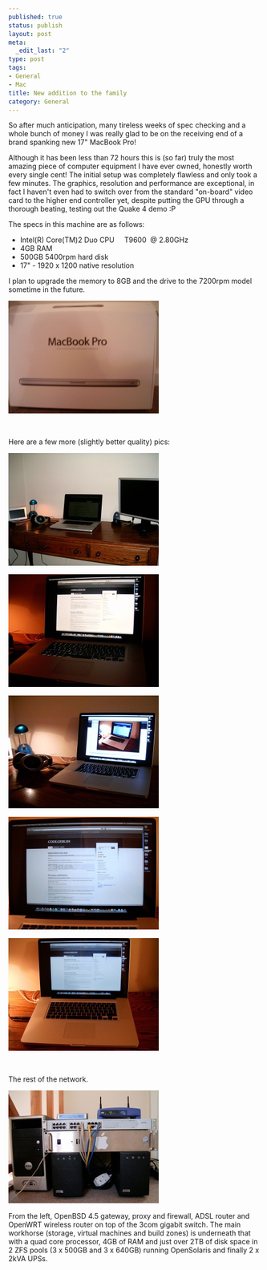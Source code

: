 ```yaml
--- 
published: true
status: publish
layout: post
meta: 
  _edit_last: "2"
type: post
tags: 
- General
- Mac
title: New addition to the family
category: General
---
```

So after much anticipation, many tireless weeks of spec checking and a whole bunch of money I was really glad to be on the receiving end of a brand spanking new 17" MacBook Pro!

Although it has been less than 72 hours this is (so far) truly the most amazing piece of computer equipment I have ever owned, honestly worth every single cent! The initial setup was completely flawless and only took a few minutes. The graphics, resolution and performance are exceptional, in fact I haven't even had to switch over from the standard "on-board" video card to the higher end controller yet, despite putting the GPU through a thorough beating, testing out the Quake 4 demo :P

The specs in this machine are as follows:

 * Intel(R) Core(TM)2 Duo CPU     T9600  @ 2.80GHz
 * 4GB RAM
 * 500GB 5400rpm hard disk
 * 17" - 1920 x 1200 native resolution

I plan to upgrade the memory to 8GB and the drive to the 7200rpm model sometime in the future.

<a href="/wp-content/uploads/2009/09/HPIM1310.JPG" rel="lightbox[mbp]"
title="The packaging ... please excuse the terrible quality of my 300 year old
camera."><img src="/wp-content/uploads/2009/09/HPIM1310-300x225.jpg"></a>

<p><br/></p>

Here are a few more (slightly better quality) pics:

<a href="/wp-content/uploads/2009/09/HPIM1324.JPG" rel="lightbox[mbp]" title="The desk."><img src="/wp-content/uploads/2009/09/HPIM1324-300x225.jpg" /></a>

<a href="/wp-content/uploads/2009/09/HPIM1318.JPG" rel="lightbox[mbp]" title="A little closer."><img src="/wp-content/uploads/2009/09/HPIM1318-300x225.jpg" /></a>

<a href="/wp-content/uploads/2009/09/HPIM1314.JPG" rel="lightbox[mbp]" title="Yo dawg, we herd yo like laptop pics..."><img src="/wp-content/uploads/2009/09/HPIM1314-300x225.jpg" /></a>

<a href="/wp-content/uploads/2009/09/HPIM1309.JPG" rel="lightbox[mbp]" title="A little closer, this should look familiar..."><img src="/wp-content/uploads/2009/09/HPIM1309-300x225.jpg" /></a>

<a href="/wp-content/uploads/2009/09/HPIM1308.JPG" rel="lightbox[mbp]" title="Another one."><img src="/wp-content/uploads/2009/09/HPIM1308-300x225.jpg" /></a>

<p><br/></p>

The rest of the network.

<a href="/wp-content/uploads/2009/09/HPIM1343.jpg" rel="lightbox[mbp]" title="The rest of the network."><img src="/wp-content/uploads/2009/09/HPIM1343-300x225.jpg" /></a>

From the left, OpenBSD 4.5 gateway, proxy and firewall, ADSL router and OpenWRT wireless router on top of the 3com gigabit switch. The main workhorse (storage, virtual machines and build zones) is underneath that with a quad core processor, 4GB of RAM and just over 2TB of disk space in 2 ZFS pools (3 x 500GB and 3 x 640GB) running OpenSolaris and finally 2 x 2kVA UPSs.
